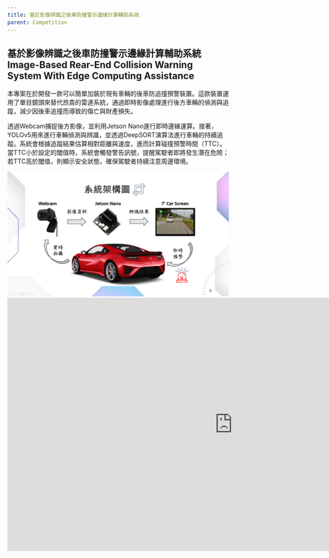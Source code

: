 ```yaml
---
title: 基於影像辨識之後車防撞警示邊緣計算輔助系統
parent: Competition
---
```


## 基於影像辨識之後車防撞警示邊緣計算輔助系統<br>Image-Based Rear-End Collision Warning System With Edge Computing Assistance
<div class="container">
  <div class="text">
    <p>本專案在於開發一款可以簡單加裝於現有車輛的後車防追撞預警裝置。這款裝置運用了單目鏡頭來替代昂貴的雷達系統，通過即時影像處理進行後方車輛的偵測與追蹤，減少因後車追撞而導致的傷亡與財產損失。
    <p>透過Webcam捕捉後方影像，並利用Jetson Nano進行即時邊緣運算。接著，YOLOv5用來進行車輛偵測與辨識，並透過DeepSORT演算法進行車輛的持續追蹤。系統會根據追蹤結果估算相對距離與速度，進而計算碰撞預警時間（TTC）。當TTC小於設定的閾值時，系統會觸發警告訊號，提醒駕駛者即將發生潛在危險；若TTC高於閾值，則顯示安全狀態，確保駕駛者持續注意周邊環境。
  </div>
  <div class="image">
    <img src="../images/Image-Based.png" alt="系統架構圖">
  </div>
</div>


<iframe width="1024" height="576" src="https://www.youtube.com/embed/Mpxi3kbZOAc" frameborder="0" allow="accelerometer; autoplay; clipboard-write; encrypted-media; gyroscope; picture-in-picture" allowfullscreen></iframe>
